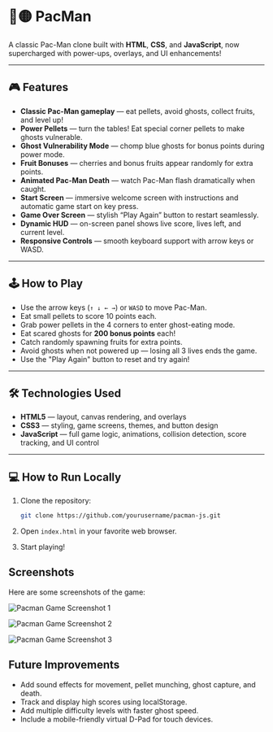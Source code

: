 # 👻🟡 PacMan
A classic Pac-Man clone built with **HTML**, **CSS**, and **JavaScript**, now supercharged with power-ups, overlays, and UI enhancements!

---

## 🎮 Features

- **Classic Pac-Man gameplay** — eat pellets, avoid ghosts, collect fruits, and level up!
- **Power Pellets** — turn the tables! Eat special corner pellets to make ghosts vulnerable.
- **Ghost Vulnerability Mode** — chomp blue ghosts for bonus points during power mode.
- **Fruit Bonuses** — cherries and bonus fruits appear randomly for extra points.
- **Animated Pac-Man Death** — watch Pac-Man flash dramatically when caught.
- **Start Screen** — immersive welcome screen with instructions and automatic game start on key press.
- **Game Over Screen** — stylish “Play Again” button to restart seamlessly.
- **Dynamic HUD** — on-screen panel shows live score, lives left, and current level.
- **Responsive Controls** — smooth keyboard support with arrow keys or WASD.

---

## 🕹️ How to Play

- Use the arrow keys (`↑ ↓ ← →`) or `WASD` to move Pac-Man.
- Eat small pellets to score 10 points each.
- Grab power pellets in the 4 corners to enter ghost-eating mode.
- Eat scared ghosts for **200 bonus points** each!
- Catch randomly spawning fruits for extra points.
- Avoid ghosts when not powered up — losing all 3 lives ends the game.
- Use the "Play Again" button to reset and try again!

---

## 🛠️ Technologies Used

- **HTML5** — layout, canvas rendering, and overlays  
- **CSS3** — styling, game screens, themes, and button design  
- **JavaScript** — full game logic, animations, collision detection, score tracking, and UI control  

---

## 💻 How to Run Locally

1. Clone the repository:

   ```bash
   git clone https://github.com/yourusername/pacman-js.git
   
2. Open `index.html` in your favorite web browser.

3. Start playing!

## Screenshots

Here are some screenshots of the game:

![Pacman Game Screenshot 1](pacman1.png)

![Pacman Game Screenshot 2](pacman2.png)

![Pacman Game Screenshot 3](pacman3.png)

## Future Improvements
- Add sound effects for movement, pellet munching, ghost capture, and death.
- Track and display high scores using localStorage.
- Add multiple difficulty levels with faster ghost speed.
- Include a mobile-friendly virtual D-Pad for touch devices.
